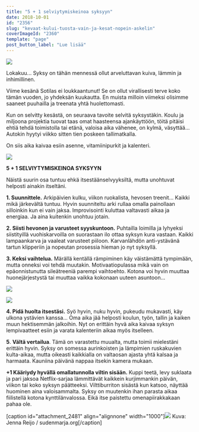 ```yaml
---
title: "5 + 1 selviytymiskeinoa syksyyn"
date: 2018-10-01
id: "2356"
slug: "kevaat-kului-tuosta-vain-ja-kesat-nopein-askelin"
coverImageId: "2360"
template: "page"
post_button_label: "Lue lisää"
---
```


![](/images/IMG_8844-7.jpg)

Lokakuu... Syksy on tähän mennessä ollut arveluttavan kuiva, lämmin ja inhimillinen.

Viime kesänä Sotilas ei loukkaantunut! Se on ollut virallisesti terve koko tämän vuoden, jo yhdeksän kuukautta. En muista milloin viimeksi olisimme saaneet puuhailla ja treenata yhtä huolettomasti.

Kun on selvitty kesästä, on seuraava tavoite selvitä syksystäkin. Koulu ja miljoona projektia tuovat taas omat haasteensa ajankäyttöön, töitä pitäisi ehtiä tehdä toimistolla tai etänä, valoisa aika vähenee, on kylmä, väsyttää... Autokin hyytyi viikko sitten tien poskeen tallimatkalla.

On siis aika kaivaa esiin asenne, vitamiinipurkit ja kalenteri.

![](/images/IMG_8928-2-5.jpg)

**5 + 1 SELVIYTYMISKEINOA SYKSYYN**

Näistä suurin osa tuntuu ehkä itsestäänselvyyksiltä, mutta unohtuvat helposti ainakin itseltäni.

**1\. Suunnittele.** Arkipäivien kulku, viikon ruokalista, hevosen treenit... Kaikki mikä järkevältä tuntuu. Hyvin suunniteltu arki rullaa omalla painollaan silloinkin kun ei vain jaksa. Improvisointi kuluttaa valtavasti aikaa ja energiaa. Ja aina kuitenkin unohtuu jotain.

**2\. Siisti hevonen ja varusteet syyskuntoon.** Puhtailla loimilla ja lyhyeksi siistityillä vuohiskarvoilla on suorastaan ilo ottaa syksyn kura vastaan. Kaikki lampaankarva ja vaaleat varusteet piiloon. Karvanlähdön anti-ystävänä tartun klipperiin ja nopeutan prosessia hieman jo nyt syksyllä.

**3\. Keksi vaihtelua.** Märällä kentällä rämpiminen käy väistämättä tympimään, mutta onneksi voi tehdä muutakin. Motivaatiopulassa mikä vain on epäonnistunutta sileätreeniä parempi vaihtoehto. Kotona voi hyvin muuttaa huonejärjestystä tai muuttaa vaikka kokonaan uuteen asuntoon...

![](/images/IMG_8976-2-3.jpg)

![](/images/IMG_8930-2.jpg)

**4\. Pidä huolta itsestäsi.** Syö hyvin, nuku hyvin, pukeudu mukavasti, käy ulkona ystävien kanssa... Oma aika jää helposti koulun, työn, tallin ja kaiken muun hektisemmän jalkoihin. Nyt on erittäin hyvä aika kaivaa syksyn lempivaatteet esiin ja varata kalenteriin aikaa myös itselleen.

**5**. **Vältä vertailua**. Tämä on varastettu muualta, mutta toimii mielestäni erittäin hyvin. Syksy on somessa aurinkoisten ja lämpimien ruskakuvien kulta-aikaa, mutta oikeasti kaikkialla on valtaosan ajasta yhtä kalsaa ja harmaata. Kauniina päivänä nappaa itsekin kamera mukaan.

**+1 Kääriydy hyvällä omallatunnolla viltin sisään.** Kuppi teetä, levy suklaata ja pari jaksoa Netflix-sarjaa lämmittävät kaikkein kurjimmankin päivän, viikon tai koko syksyn päätteeksi. Vilttiburriton sisästä kun katsoo, näyttää huominen aina valoisammalta. Syksy on muutenkin ihan parasta aikaa fiilistellä kotona kynttilänvalossa. Eikä itse paistettu omenapiirakkakaan pahaa ole.

\[caption id="attachment_2481" align="alignnone" width="1000"\]![](/images/1R3A0051-2.jpg) Kuva: Jenna Reijo / sudenmarja.org\[/caption\]
